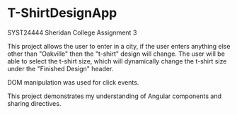 # T-ShirtDesignApp
SYST24444 Sheridan College Assignment 3 

This project allows the user to enter in a city, if the user enters anything else other than "Oakville" then the "t-shirt" design will change. The user will be able to select the t-shirt size, which will dynamically change the t-shirt size under the "Finished Design" header.

DOM manipulation was used for click events.

This project demonstrates my understanding of Angular components and sharing directives.
